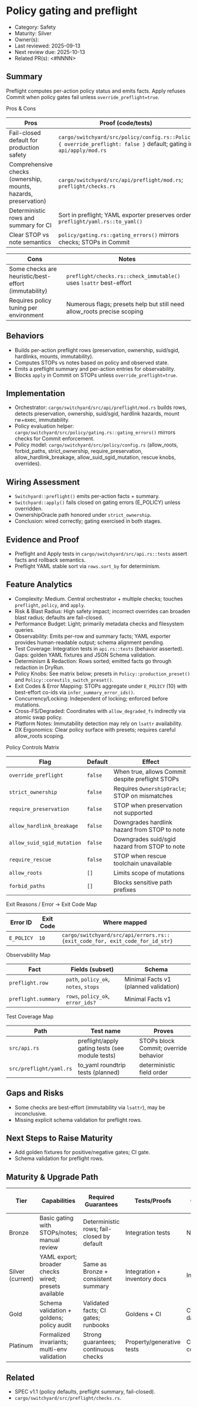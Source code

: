 # Policy gating and preflight

- Category: Safety
- Maturity: Silver
- Owner(s): <owner>
- Last reviewed: 2025-09-13
- Next review due: 2025-10-13
- Related PR(s): <#NNNN>

## Summary

Preflight computes per-action policy status and emits facts. Apply refuses Commit when policy gates fail unless `override_preflight=true`.

Pros & Cons

| Pros | Proof (code/tests) |
| --- | --- |
| Fail-closed default for production safety | `cargo/switchyard/src/policy/config.rs::Policy { override_preflight: false }` default; gating in `api/apply/mod.rs` |
| Comprehensive checks (ownership, mounts, hazards, preservation) | `cargo/switchyard/src/api/preflight/mod.rs`; `preflight/checks.rs` |
| Deterministic rows and summary for CI | Sort in preflight; YAML exporter preserves order `preflight/yaml.rs::to_yaml()` |
| Clear STOP vs note semantics | `policy/gating.rs::gating_errors()` mirrors checks; STOPs in Commit |

| Cons | Notes |
| --- | --- |
| Some checks are heuristic/best-effort (immutability) | `preflight/checks.rs::check_immutable()` uses `lsattr` best-effort |
| Requires policy tuning per environment | Numerous flags; presets help but still need allow_roots precise scoping |

## Behaviors

- Builds per-action preflight rows (preservation, ownership, suid/sgid, hardlinks, mounts, immutability).
- Computes STOPs vs notes based on policy and observed state.
- Emits a preflight summary and per-action entries for observability.
- Blocks `apply` in Commit on STOPs unless `override_preflight=true`.

## Implementation

- Orchestrator: `cargo/switchyard/src/api/preflight/mod.rs` builds rows, detects preservation, ownership, suid/sgid, hardlink hazards, mount rw+exec, immutability.
- Policy evaluation helper: `cargo/switchyard/src/policy/gating.rs::gating_errors()` mirrors checks for Commit enforcement.
- Policy model: `cargo/switchyard/src/policy/config.rs` (allow_roots, forbid_paths, strict_ownership, require_preservation, allow_hardlink_breakage, allow_suid_sgid_mutation, rescue knobs, overrides).

## Wiring Assessment

- `Switchyard::preflight()` emits per-action facts + summary.
- `Switchyard::apply()` fails closed on gating errors (E_POLICY) unless overridden.
- OwnershipOracle path honored under `strict_ownership`.
- Conclusion: wired correctly; gating exercised in both stages.

## Evidence and Proof

- Preflight and Apply tests in `cargo/switchyard/src/api.rs::tests` assert facts and rollback semantics.
- Preflight YAML stable sort via `rows.sort_by` for determinism.

## Feature Analytics

- Complexity: Medium. Central orchestrator + multiple checks; touches `preflight`, `policy`, and `apply`.
- Risk & Blast Radius: High safety impact; incorrect overrides can broaden blast radius; defaults are fail-closed.
- Performance Budget: Light; primarily metadata checks and filesystem queries.
- Observability: Emits per-row and summary facts; YAML exporter provides human-readable output; schema alignment pending.
- Test Coverage: Integration tests in `api.rs::tests` (behavior asserted). Gaps: golden YAML fixtures and JSON Schema validation.
- Determinism & Redaction: Rows sorted; emitted facts go through redaction in DryRun.
- Policy Knobs: See matrix below; presets in `Policy::production_preset()` and `Policy::coreutils_switch_preset()`.
- Exit Codes & Error Mapping: STOPs aggregate under `E_POLICY` (10) with best-effort co-ids via `infer_summary_error_ids()`.
- Concurrency/Locking: Independent of locking; enforced before mutations.
- Cross-FS/Degraded: Coordinates with `allow_degraded_fs` indirectly via atomic swap policy.
- Platform Notes: Immutability detection may rely on `lsattr` availability.
- DX Ergonomics: Clear policy surface with presets; requires careful allow_roots scoping.

Policy Controls Matrix

| Flag | Default | Effect |
| --- | --- | --- |
| `override_preflight` | `false` | When true, allows Commit despite preflight STOPs |
| `strict_ownership` | `false` | Requires `OwnershipOracle`; STOP on mismatches |
| `require_preservation` | `false` | STOP when preservation not supported |
| `allow_hardlink_breakage` | `false` | Downgrades hardlink hazard from STOP to note |
| `allow_suid_sgid_mutation` | `false` | Downgrades suid/sgid hazard from STOP to note |
| `require_rescue` | `false` | STOP when rescue toolchain unavailable |
| `allow_roots` | `[]` | Limits scope of mutations |
| `forbid_paths` | `[]` | Blocks sensitive path prefixes |

Exit Reasons / Error → Exit Code Map

| Error ID | Exit Code | Where mapped |
| --- | --- | --- |
| `E_POLICY` | `10` | `cargo/switchyard/src/api/errors.rs::{exit_code_for, exit_code_for_id_str}` |

Observability Map

| Fact | Fields (subset) | Schema |
| --- | --- | --- |
| `preflight.row` | `path`, `policy_ok`, `notes`, `stops` | Minimal Facts v1 (planned validation) |
| `preflight.summary` | `rows`, `policy_ok`, `error_ids?` | Minimal Facts v1 |

Test Coverage Map

| Path | Test name | Proves |
| --- | --- | --- |
| `src/api.rs` | preflight/apply gating tests (see module tests) | STOPs block Commit; override behavior |
| `src/preflight/yaml.rs` | to_yaml roundtrip tests (planned) | deterministic field order |

## Gaps and Risks

- Some checks are best-effort (immutability via `lsattr`), may be inconclusive.
- Missing explicit schema validation for preflight rows.

## Next Steps to Raise Maturity

- Add golden fixtures for positive/negative gates; CI gate.
- Schema validation for preflight rows.

## Maturity & Upgrade Path

| Tier | Capabilities | Required Guarantees | Tests/Proofs | Ops/Tooling | Relationship to Previous Tier |
| --- | --- | --- | --- | --- | --- |
| Bronze | Basic gating with STOPs/notes; manual review | Deterministic rows; fail-closed by default | Integration tests | None | Additive |
| Silver (current) | YAML export; broader checks wired; presets available | Same as Bronze + consistent summary | Integration + inventory docs | Inventory/index | Additive |
| Gold | Schema validation + goldens; policy audit | Validated facts; CI gates; runbooks | Goldens + CI | CI gates & dashboards | Additive |
| Platinum | Formalized invariants; multi-env validation | Strong guarantees; continuous checks | Property/generative tests | Continuous compliance | Additive |
## Related

- SPEC v1.1 (policy defaults, preflight summary, fail-closed).
- `cargo/switchyard/src/preflight/checks.rs`.
